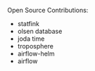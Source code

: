 Open Source Contributions:
- statfink
- olsen database
- joda time
- troposphere
- airflow-helm
- airflow
